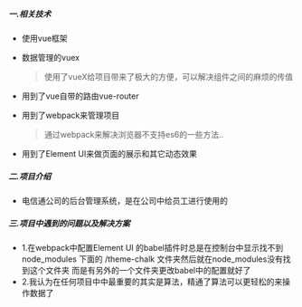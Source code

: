 ##### 一.相关技术
  * 使用vue框架
  * 数据管理的vuex
  
    > 使用了vueX给项目带来了极大的方便，可以解决组件之间的麻烦的传值
  * 用到了vue自带的路由vue-router
  * 用到了webpack来管理项目
    > 通过webpack来解决浏览器不支持es6的一些方法.. 
  * 用到了Element UI来做页面的展示和其它动态效果
##### 二.项目介绍
  * 电信通公司的后台管理系统，是在公司中给员工进行使用的
    >
##### 三.项目中遇到的问题以及解决方案
  * 1.在webpack中配置Element UI 的babel插件时总是在控制台中显示找不到 node_modules 下面的 /theme-chalk 文件夹然后就在node_modules没有找到这个文件夹
    而是有另外的一个文件夹更改babel中的配置就好了
  * 2.我认为在任何项目中中最重要的其实是算法，精通了算法可以更轻松的来操作数据了
